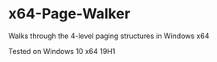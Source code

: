 # x64-Page-Walker
Walks through the 4-level paging structures in Windows x64

Tested on Windows 10 x64 19H1
